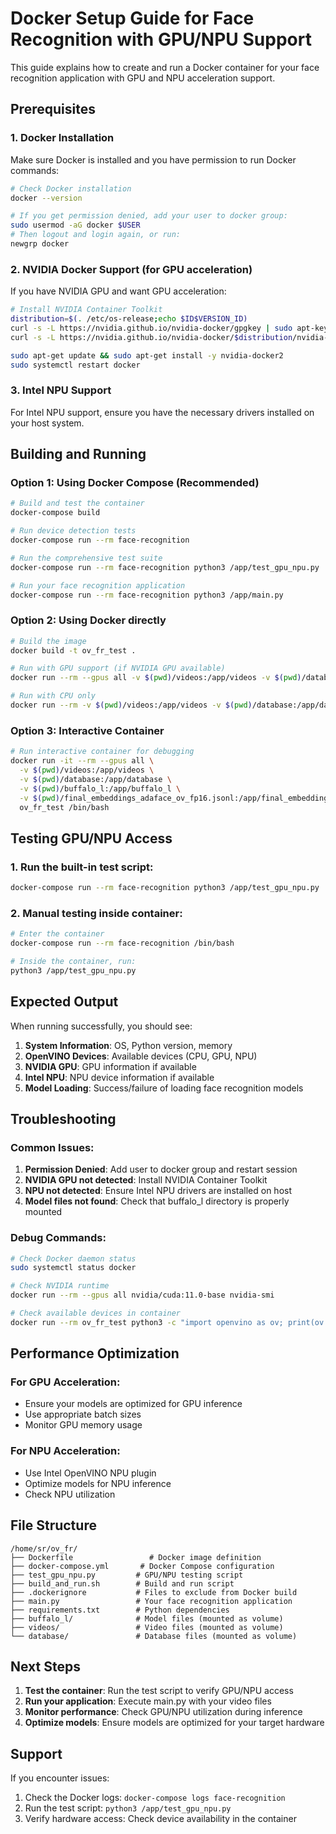 # Docker Setup Guide for Face Recognition with GPU/NPU Support

This guide explains how to create and run a Docker container for your face recognition application with GPU and NPU acceleration support.

## Prerequisites

### 1. Docker Installation
Make sure Docker is installed and you have permission to run Docker commands:

```bash
# Check Docker installation
docker --version

# If you get permission denied, add your user to docker group:
sudo usermod -aG docker $USER
# Then logout and login again, or run:
newgrp docker
```

### 2. NVIDIA Docker Support (for GPU acceleration)
If you have NVIDIA GPU and want GPU acceleration:

```bash
# Install NVIDIA Container Toolkit
distribution=$(. /etc/os-release;echo $ID$VERSION_ID)
curl -s -L https://nvidia.github.io/nvidia-docker/gpgkey | sudo apt-key add -
curl -s -L https://nvidia.github.io/nvidia-docker/$distribution/nvidia-docker.list | sudo tee /etc/apt/sources.list.d/nvidia-docker.list

sudo apt-get update && sudo apt-get install -y nvidia-docker2
sudo systemctl restart docker
```

### 3. Intel NPU Support
For Intel NPU support, ensure you have the necessary drivers installed on your host system.

## Building and Running

### Option 1: Using Docker Compose (Recommended)

```bash
# Build and test the container
docker-compose build

# Run device detection tests
docker-compose run --rm face-recognition

# Run the comprehensive test suite
docker-compose run --rm face-recognition python3 /app/test_gpu_npu.py

# Run your face recognition application
docker-compose run --rm face-recognition python3 /app/main.py
```

### Option 2: Using Docker directly

```bash
# Build the image
docker build -t ov_fr_test .

# Run with GPU support (if NVIDIA GPU available)
docker run --rm --gpus all -v $(pwd)/videos:/app/videos -v $(pwd)/database:/app/database -v $(pwd)/buffalo_l:/app/buffalo_l ov_fr_test

# Run with CPU only
docker run --rm -v $(pwd)/videos:/app/videos -v $(pwd)/database:/app/database -v $(pwd)/buffalo_l:/app/buffalo_l ov_fr_test
```

### Option 3: Interactive Container

```bash
# Run interactive container for debugging
docker run -it --rm --gpus all \
  -v $(pwd)/videos:/app/videos \
  -v $(pwd)/database:/app/database \
  -v $(pwd)/buffalo_l:/app/buffalo_l \
  -v $(pwd)/final_embeddings_adaface_ov_fp16.jsonl:/app/final_embeddings_adaface_ov_fp16.jsonl \
  ov_fr_test /bin/bash
```

## Testing GPU/NPU Access

### 1. Run the built-in test script:
```bash
docker-compose run --rm face-recognition python3 /app/test_gpu_npu.py
```

### 2. Manual testing inside container:
```bash
# Enter the container
docker-compose run --rm face-recognition /bin/bash

# Inside the container, run:
python3 /app/test_gpu_npu.py
```

## Expected Output

When running successfully, you should see:

1. **System Information**: OS, Python version, memory
2. **OpenVINO Devices**: Available devices (CPU, GPU, NPU)
3. **NVIDIA GPU**: GPU information if available
4. **Intel NPU**: NPU device information if available
5. **Model Loading**: Success/failure of loading face recognition models

## Troubleshooting

### Common Issues:

1. **Permission Denied**: Add user to docker group and restart session
2. **NVIDIA GPU not detected**: Install NVIDIA Container Toolkit
3. **NPU not detected**: Ensure Intel NPU drivers are installed on host
4. **Model files not found**: Check that buffalo_l directory is properly mounted

### Debug Commands:

```bash
# Check Docker daemon status
sudo systemctl status docker

# Check NVIDIA runtime
docker run --rm --gpus all nvidia/cuda:11.0-base nvidia-smi

# Check available devices in container
docker run --rm ov_fr_test python3 -c "import openvino as ov; print(ov.Core().available_devices)"
```

## Performance Optimization

### For GPU Acceleration:
- Ensure your models are optimized for GPU inference
- Use appropriate batch sizes
- Monitor GPU memory usage

### For NPU Acceleration:
- Use Intel OpenVINO NPU plugin
- Optimize models for NPU inference
- Check NPU utilization

## File Structure

```
/home/sr/ov_fr/
├── Dockerfile                 # Docker image definition
├── docker-compose.yml       # Docker Compose configuration
├── test_gpu_npu.py         # GPU/NPU testing script
├── build_and_run.sh        # Build and run script
├── .dockerignore           # Files to exclude from Docker build
├── main.py                 # Your face recognition application
├── requirements.txt        # Python dependencies
├── buffalo_l/              # Model files (mounted as volume)
├── videos/                 # Video files (mounted as volume)
└── database/               # Database files (mounted as volume)
```

## Next Steps

1. **Test the container**: Run the test script to verify GPU/NPU access
2. **Run your application**: Execute main.py with your video files
3. **Monitor performance**: Check GPU/NPU utilization during inference
4. **Optimize models**: Ensure models are optimized for your target hardware

## Support

If you encounter issues:
1. Check the Docker logs: `docker-compose logs face-recognition`
2. Run the test script: `python3 /app/test_gpu_npu.py`
3. Verify hardware access: Check device availability in the container
